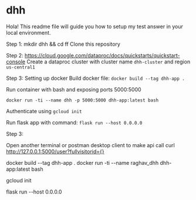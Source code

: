 # dhh

Hola! This readme file will guide you how to setup my test answer in your local environment.

Step 1:
mkdir dhh && cd ff
Clone this repository

Step 2:
https://cloud.google.com/dataproc/docs/quickstarts/quickstart-console
Create a dataproc cluster with cluster name `dhh-cluster` and region `us-central1`

Step 3: Setting up docker
Build docker file:
`docker build --tag dhh-app .`

Run container with bash and exposing ports 5000:5000

`docker run -ti --name dhh -p 5000:5000 dhh-app:latest bash`

Authenticate using `gcloud init`

Run flask app with command:
`flask run --host 0.0.0.0`

Step 3:

Open another terminal or postman desktop client to make api call
curl http://127.0.0.1:5000/user?fullvisitorid={}







docker build --tag dhh-app .
docker run -ti --name raghav_dhh dhh-app:latest bash

gcloud init

flask run --host 0.0.0.0
